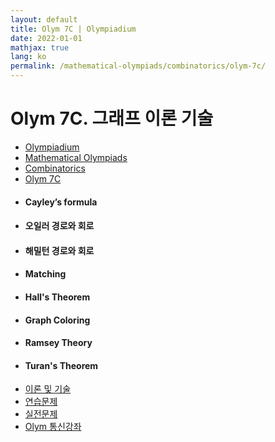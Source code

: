```yaml
---
layout: default
title: Olym 7C | Olympiadium
date: 2022-01-01
mathjax: true
lang: ko
permalink: /mathematical-olympiads/combinatorics/olym-7c/
---
```

<h1>Olym 7C. 그래프 이론 기술 </h1>
<ul class="breadcrumb">
	<li><a href="{{ site.baseurl }}/">Olympiadium</a></li> 
	<li><a href="{{ site.baseurl }}/mathematical-olympiads/">Mathematical Olympiads</a></li> 
	<li><a href="{{ site.baseurl }}/mathematical-olympiads/combinatorics/">Combinatorics</a></li> 
	<li><a href="{{ site.baseurl }}/mathematical-olympiads/combinatorics/olym-7c/">Olym 7C</a></li>
</ul>
<div class="row">
<div class="6u 12u$(medium)">
<ul>
  <li><h4> Cayley’s formula </h4></li>
  <li><h4> 오일러 경로와 회로 </h4></li>
  <li><h4> 해밀턴 경로와 회로 </h4></li>
  <li><h4> Matching </h4></li>
  <li><h4> Hall's Theorem </h4></li>
  <li><h4> Graph Coloring </h4></li>
  <li><h4> Ramsey Theory </h4></li>
  <li><h4> Turan's Theorem </h4></li>
</ul>
</div>
<div class="6u$ 12u$(medium)">
<ul class="actions vertical">
  <li><a href="{{ page.url }}theorems-and-techniques" class="button fit mid">이론 및 기술</a></li>
  <li><a href="{{ page.url }}exercise-problems" class="button fit mid">연습문제</a></li>
  <li><a href="{{ page.url }}practice-problems" class="button fit mid">실전문제</a></li>
  <li><a href="{{ page.url }}olym-handouts" class="button fit mid">Olym 통신강좌</a></li>
</ul>
</div>
</div>
